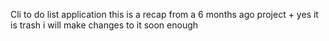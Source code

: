 Cli to do list application this is a recap from a 6 months ago project + yes it is trash i will make changes to it soon enough 
